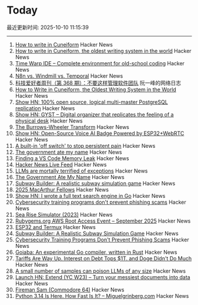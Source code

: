 # Today

最近更新时间: 2025-10-10 11:15:39

--- 
1. [How to write in Cuneiform](https://www.openculture.com/2025/09/how-to-write-in-cuneiform-the-oldest-writing-system.html) Hacker News
2. [How to write in Cuneiform, the oldest writing system in the world](https://www.openculture.com/2025/09/how-to-write-in-cuneiform-the-oldest-writing-system.html) Hacker News
3. [Time Warp IDE – Complete environment for old-school coding](https://github.com/James-HoneyBadger/Time_Warp) Hacker News
4. [N8n vs. Windmill vs. Temporal](https://blog.arcbjorn.com/workflow-automation) Hacker News
5. [科技爱好者周刊（第 368 期）：不要这样管理软件团队](http://www.ruanyifeng.com/blog/2025/10/weekly-issue-368.html) 阮一峰的网络日志
6. [How to Write in Cuneiform, the Oldest Writing System in the World](https://www.openculture.com/2025/09/how-to-write-in-cuneiform-the-oldest-writing-system.html) Hacker News
7. [Show HN: 100% open source, logical multi-master PostgreSQL replication](https://github.com/pgEdge/spock) Hacker News
8. [Show HN: GYST – Digital organizer that replicates the feeling of a physical desk](https://gyst.fr/) Hacker News
9. [The Burrows-Wheeler Transform](https://sandbox.bio/concepts/bwt) Hacker News
10. [Show HN: Open-Source Voice AI Badge Powered by ESP32+WebRTC](https://github.com/VapiAI/vapicon-2025-hardware-workshop) Hacker News
11. [A built-in 'off switch' to stop persistent pain](https://penntoday.upenn.edu/news/select-neurons-brainstem-may-hold-key-treating-chronic-pain) Hacker News
12. [The government ate my name](https://slate.com/life/2025/10/passport-name-change-united-states-mexico-spain-immigration.html) Hacker News
13. [Finding a VS Code Memory Leak](https://randomascii.wordpress.com/2025/10/09/finding-a-vs-code-memory-leak/) Hacker News
14. [Hacker News Live Feed](https://jerbear2008.github.io/hn-live/) Hacker News
15. [LLMs are mortally terrified of exceptions](https://twitter.com/karpathy/status/1976077806443569355) Hacker News
16. [The Government Ate My Name](https://slate.com/life/2025/10/passport-name-change-united-states-mexico-spain-immigration.html) Hacker News
17. [Subway Builder: A realistic subway simulation game](https://www.subwaybuilder.com/) Hacker News
18. [2025 MacArthur Fellows](https://www.macfound.org/programs/awards/fellows/) Hacker News
19. [Show HN: I wrote a full text search engine in Go](https://github.com/wizenheimer/blaze) Hacker News
20. [Cybersecurity training programs don't prevent phishing scams](https://today.ucsd.edu/story/cybersecurity-training-programs-dont-prevent-employees-from-falling-for-phishing-scams) Hacker News
21. [Sea Rise Simulator (2023)](https://nagix.github.io/sea-level-rise-3d-map/) Hacker News
22. [Rubygems.org AWS Root Access Event – September 2025](https://rubycentral.org/news/rubygems-org-aws-root-access-event-september-2025/) Hacker News
23. [ESP32 and Termux](https://blog.gavide.dev/blog/esp32-and-termux) Hacker News
24. [Subway Builder: A Realistic Subway Simulation Game](https://www.subwaybuilder.com/) Hacker News
25. [Cybersecurity Training Programs Don't Prevent Phishing Scams](https://today.ucsd.edu/story/cybersecurity-training-programs-dont-prevent-employees-from-falling-for-phishing-scams) Hacker News
26. [Goiaba: An experimental Go compiler, written in Rust](https://github.com/raphamorim/goiaba) Hacker News
27. [Tariffs Are Way Up. Interest on Debt Tops $1T. and Doge Didn't Do Much](https://www.wsj.com/economy/federal-budget-fiscal-2025-e8d21595) Hacker News
28. [A small number of samples can poison LLMs of any size](https://www.anthropic.com/research/small-samples-poison) Hacker News
29. [Launch HN: Extend (YC W23) – Turn your messiest documents into data](https://www.extend.ai/) Hacker News
30. [Fireman Sam (Commodore 64)](http://retrovania-vgjunk.blogspot.com/2016/11/fireman-sam-commodore-64.html) Hacker News
31. [Python 3.14 Is Here. How Fast Is It? – Miguelgrinberg.com](https://blog.miguelgrinberg.com/post/python-3-14-is-here-how-fast-is-it) Hacker News
